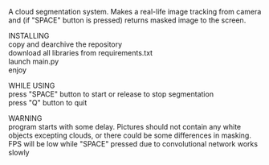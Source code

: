 A cloud segmentation system. Makes a real-life image tracking from camera and (if "SPACE" button is pressed) returns masked image to the screen.  
  
INSTALLING  
	copy and dearchive the repository  
	download all libraries from requirements.txt  
	launch main.py  
	enjoy  
  
WHILE USING  
	press "SPACE" button to start or release to stop segmentation  
	press "Q" button to quit  

WARNING  
	program starts with some delay. Pictures should not contain any white objects excepting clouds, or there could be some differences in masking. FPS will be low while "SPACE" pressed due to convolutional network works slowly

